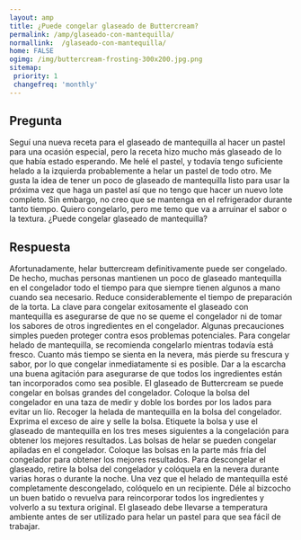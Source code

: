 ```yaml
---
layout: amp
title: ¿Puede congelar glaseado de Buttercream?  
permalink: /amp/glaseado-con-mantequilla/
normallink:  /glaseado-con-mantequilla/
home: FALSE
ogimg: /img/buttercream-frosting-300x200.jpg.png
sitemap:
 priority: 1
 changefreq: 'monthly'
---
```




## Pregunta

Seguí una nueva receta para el glaseado de mantequilla al hacer un pastel para una ocasión especial, pero la receta hizo mucho más glaseado de lo que había estado esperando. Me helé el pastel, y todavía tengo suficiente helado a la izquierda probablemente a helar un pastel de todo otro. Me gusta la idea de tener un poco de glaseado de mantequilla listo para usar la próxima vez que haga un pastel así que no tengo que hacer un nuevo lote completo. Sin embargo, no creo que se mantenga en el refrigerador durante tanto tiempo. Quiero congelarlo, pero me temo que va a arruinar el sabor o la textura. ¿Puede congelar glaseado de mantequilla?


<amp-img src="https://sepuedecongelar.com/img/buttercream-frosting-300x200.jpg" alt="¿Puede congelar glaseado de Buttercream?" height="400" width="800"></amp-img>


## Respuesta

Afortunadamente, helar buttercream definitivamente puede ser congelado. De hecho, muchas personas mantienen un poco de glaseado mantequilla en el congelador todo el tiempo para que siempre tienen algunos a mano cuando sea necesario. Reduce considerablemente el tiempo de preparación de la torta. La clave para congelar exitosamente el glaseado con mantequilla es asegurarse de que no se queme el congelador ni de tomar los sabores de otros ingredientes en el congelador. Algunas precauciones simples pueden proteger contra esos problemas potenciales.
Para congelar helado de mantequilla, se recomienda congelarlo mientras todavía está fresco. Cuanto más tiempo se sienta en la nevera, más pierde su frescura y sabor, por lo que congelar inmediatamente si es posible. Dar a la escarcha una buena agitación para asegurarse de que todos los ingredientes están tan incorporados como sea posible. El glaseado de Buttercream se puede congelar en bolsas grandes del congelador. Coloque la bolsa del congelador en una taza de medir y doble los bordes por los lados para evitar un lío. Recoger la helada de mantequilla en la bolsa del congelador. Exprima el exceso de aire y selle la bolsa. Etiquete la bolsa y use el glaseado de mantequilla en los tres meses siguientes a la congelación para obtener los mejores resultados. Las bolsas de helar se pueden congelar apiladas en el congelador. Coloque las bolsas en la parte más fría del congelador para obtener los mejores resultados.
Para descongelar el glaseado, retire la bolsa del congelador y colóquela en la nevera durante varias horas o durante la noche. Una vez que el helado de mantequilla esté completamente descongelado, colóquelo en un recipiente. Déle al bizcocho un buen batido o revuelva para reincorporar todos los ingredientes y volverlo a su textura original. El glaseado debe llevarse a temperatura ambiente antes de ser utilizado para helar un pastel para que sea fácil de trabajar.